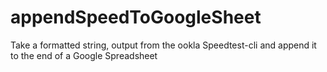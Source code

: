# appendSpeedToGoogleSheet
Take a formatted string, output from the ookla Speedtest-cli and append it to the end of a Google Spreadsheet 
